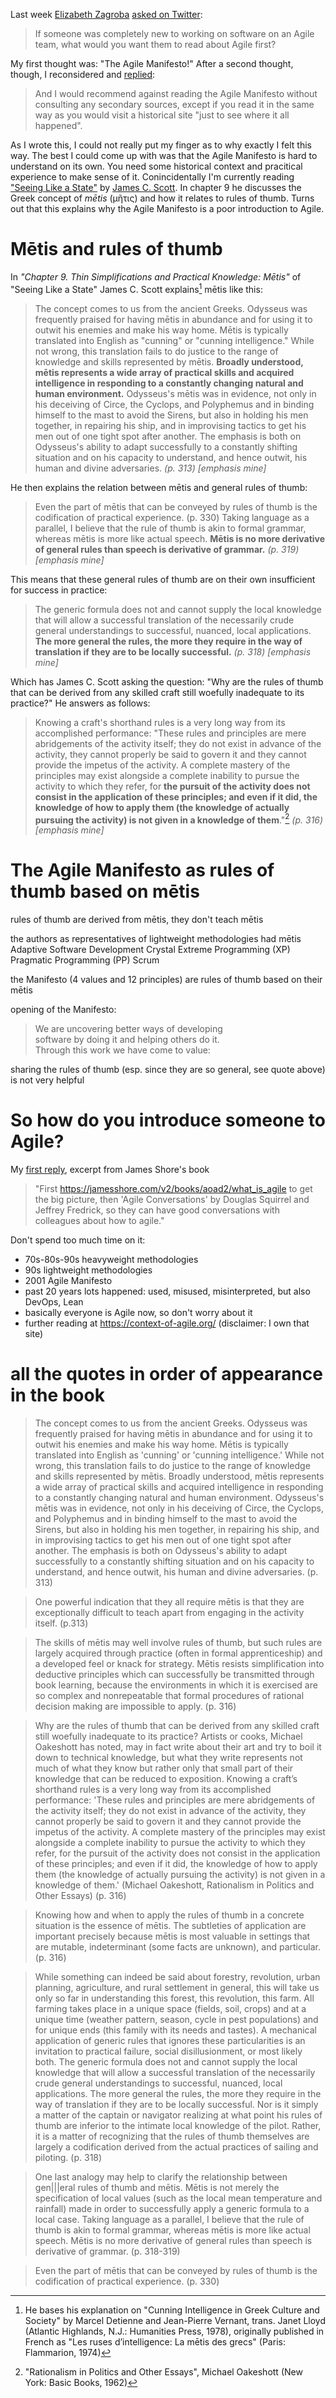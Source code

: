 <!--
.. title: The Agile Manifesto is a poor introduction to Agile
.. slug: the-agile-manifesto-is-a-poor-introduction-to-agile
.. date: 2022-08-12 09:37:25 UTC+02:00
.. tags: agile, agile manifesto, metis, teaching, skills
.. category: agile
.. link: 
.. description: 
.. type: text
-->

Last week [Elizabeth Zagroba](https://twitter.com/ezagroba) [asked on Twitter](https://twitter.com/ezagroba/status/1557608861690912772):

> If someone was completely new to working on software on an Agile team, what would you want them to read about Agile first?

My first thought was: "The Agile Manifesto!" After a second thought, though, I reconsidered and [replied](https://twitter.com/j19sch/status/1557650105930579968):

> And I would recommend against reading the Agile Manifesto without consulting any secondary sources, except if you read it in the same way as you would visit a historical site "just to see where it all happened".

As I wrote this, I could not really put my finger as to why exactly I felt this way. The best I could come up with was that the Agile Manifesto is hard to understand on its own. You need some historical context and pracitical experience to make sense of it. Conincidentally I'm currently reading ["Seeing Like a State"](https://en.wikipedia.org/wiki/Seeing_Like_a_State) by [James C. Scott](https://en.wikipedia.org/wiki/James_C._Scott). In chapter 9 he discusses the Greek concept of *mētis* (μῆτις) and how it relates to rules of thumb. Turns out that this explains why the Agile Manifesto is a poor introduction to Agile.

<!-- TEASER_END -->



# Mētis and rules of thumb

In *"Chapter 9. Thin Simplifications and Practical Knowledge: Mētis"* of "Seeing Like a State" James C. Scott explains[^1] mētis like this:

> The concept comes to us from the ancient Greeks. Odysseus was frequently praised for having mētis in abundance and for using it to outwit his enemies and make his way home. Mētis is typically translated into English as "cunning" or "cunning intelligence." While not wrong, this translation fails to do justice to the range of knowledge and skills represented by mētis. __Broadly understood, mētis represents a wide array of practical skills and acquired intelligence in responding to a constantly changing natural and human environment.__ Odysseus's mētis was in evidence, not only in his deceiving of Circe, the Cyclops, and Polyphemus and in binding himself to the mast to avoid the Sirens, but also in holding his men together, in repairing his ship, and in improvising tactics to get his men out of one tight spot after another. The emphasis is both on Odysseus's ability to adapt successfully to a constantly shifting situation and on his capacity to understand, and hence outwit, his human and divine adversaries. *(p. 313) [emphasis mine]*

[^1]: He bases his explanation on "Cunning Intelligence in Greek Culture and Society" by Marcel Detienne and Jean-Pierre Vernant, trans. Janet Lloyd (Atlantic Highlands, N.J.: Humanities Press, 1978), originally published in French as "Les ruses d’intelligence: La mētis des grecs" (Paris: Flammarion, 1974)

He then explains the relation between mētis and general rules of thumb:

> Even the part of mētis that can be conveyed by rules of thumb is the codification of practical experience. (p. 330) Taking language as a parallel, I believe that the rule of thumb is akin to formal grammar, whereas mētis is more like actual speech. __Mētis is no more derivative of general rules than speech is derivative of grammar.__ *(p. 319) [emphasis mine]*

This means that these general rules of thumb are on their own insufficient for success in practice:

> The generic formula does not and cannot supply the local knowledge that will allow a successful translation of the necessarily crude general understandings to successful, nuanced, local applications. __The more general the rules, the more they require in the way of translation if they are to be locally successful.__ *(p. 318) [emphasis mine]*

Which has James C. Scott asking the question: "Why are the rules of thumb that can be derived from any skilled craft still woefully inadequate to its practice?" He answers as follows:

> Knowing a craft's shorthand rules is a very long way from its accomplished performance: "These rules and principles are mere abridgements of the activity itself; they do not exist in advance of the activity, they cannot properly be said to govern it and they cannot provide the impetus of the activity. A complete mastery of the principles may exist alongside a complete inability to pursue the activity to which they refer, for __the pursuit of the activity does not consist in the application of these principles; and even if it did, the knowledge of how to apply them (the knowledge of actually pursuing the activity) is not given in a knowledge of them__."[^2] *(p. 316) [emphasis mine]*

[^2]: "Rationalism in Politics and Other Essays", Michael Oakeshott (New York: Basic Books, 1962)



# The Agile Manifesto as rules of thumb based on mētis




rules of thumb are derived from mētis, they don't teach mētis

the authors as representatives of lightweight methodologies had mētis
Adaptive Software Development
Crystal
Extreme Programming (XP)
Pragmatic Programming (PP)
Scrum


the Manifesto (4 values and 12 principles) are rules of thumb based on their mētis

opening of the Manifesto:
> We are uncovering better ways of developing  
software by doing it and helping others do it.  
Through this work we have come to value:

sharing the rules of thumb (esp. since they are so general, see quote above) is not very helpful



# So how do you introduce someone to Agile?
My [first reply](https://twitter.com/j19sch/status/1557618194927476736), excerpt from James Shore's book

> "First https://jamesshore.com/v2/books/aoad2/what_is_agile to get the big picture, then 'Agile Conversations' by Douglas Squirrel and Jeffrey Fredrick, so they can have good conversations with colleagues about how to agile."

Don't spend too much time on it:

- 70s-80s-90s heavyweight methodologies
- 90s lightweight methodologies
- 2001 Agile Manifesto
- past 20 years lots happened: used, misused, misinterpreted, but also DevOps, Lean
- basically everyone is Agile now, so don't worry about it
- further reading at https://context-of-agile.org/ (disclaimer: I own that site)



# all the quotes in order of appearance in the book
> The concept comes to us from the ancient Greeks. Odysseus was frequently praised for having mētis in abundance and for using it to outwit his enemies and make his way home. Mētis is typically translated into English as 'cunning' or 'cunning intelligence.' While not wrong, this translation fails to do justice to the range of knowledge and skills represented by mētis. Broadly understood, mētis represents a wide array of practical skills and acquired intelligence in responding to a constantly changing natural and human environment. Odysseus's mētis was in evidence, not only in his deceiving of Circe, the Cyclops, and Polyphemus and in binding himself to the mast to avoid the Sirens, but also in holding his men together, in repairing his ship, and in improvising tactics to get his men out of one tight spot after another. The emphasis is both on Odysseus's ability to adapt successfully to a constantly shifting situation and on his capacity to understand, and hence outwit, his human and divine adversaries. (p. 313)

> One powerful indication that they all require mētis is that they are exceptionally difficult to teach apart from engaging in the activity itself. (p.313)

> The skills of mētis may well involve rules of thumb, but such rules are largely acquired through practice (often in formal apprenticeship) and a developed feel or knack for strategy. Mētis resists simplification into deductive principles which can successfully be transmitted through book learning, because the environments in which it is exercised are so complex and nonrepeatable that formal procedures of rational decision making are impossible to apply. (p. 316)

> Why are the rules of thumb that can be derived from any skilled craft still woefully inadequate to its practice? Artists or cooks, Michael Oakeshott has noted, may in fact write about their art and try to boil it down to technical knowledge, but what they write represents not much of what they know but rather only that small part of their knowledge that can be reduced to exposition. Knowing a craft’s shorthand rules is a very long way from its accomplished performance: 'These rules and principles are mere abridgements of the activity itself; they do not exist in advance of the activity, they cannot properly be said to govern it and they cannot provide the impetus of the activity. A complete mastery of the principles may exist alongside a complete inability to pursue the activity to which they refer, for the pursuit of the activity does not consist in the application of these principles; and even if it did, the knowledge of how to apply them (the knowledge of actually pursuing the activity) is not given in a knowledge of them.' (Michael Oakeshott, Rationalism in Politics and Other Essays) (p. 316)

> Knowing how and when to apply the rules of thumb in a concrete situation is the essence of mētis. The subtleties of application are important precisely because mētis is most valuable in settings that are mutable, indeterminant (some facts are unknown), and particular. (p. 316)

> While something can indeed be said about forestry, revolution, urban planning, agriculture, and rural settlement in general, this will take us only so far in understanding this forest, this revolution, this farm. All farming takes place in a unique space (fields, soil, crops) and at a unique time (weather pattern, season, cycle in pest populations) and for unique ends (this family with its needs and tastes). A mechanical application of generic rules that ignores these particularities is an invitation to practical failure, social disillusionment, or most likely both. The generic formula does not and cannot supply the local knowledge that will allow a successful translation of the necessarily crude general understandings to successful, nuanced, local applications. The more general the rules, the more they require in the way of translation if they are to be locally successful. Nor is it simply a matter of the captain or navigator realizing at what point his rules of thumb are inferior to the intimate local knowledge of the pilot. Rather, it is a matter of recognizing that the rules of thumb themselves are largely a codification derived from the actual practices of sailing and piloting. (p. 318)

> One last analogy may help to clarify the relationship between gen|||eral rules of thumb and mētis. Mētis is not merely the specification of local values (such as the local mean temperature and rainfall) made in order to successfully apply a generic formula to a local case. Taking language as a parallel, I believe that the rule of thumb is akin to formal grammar, whereas mētis is more like actual speech. Mētis is no more derivative of general rules than speech is derivative of grammar. (p. 318-319)

> Even the part of mētis that can be conveyed by rules of thumb is the codification of practical experience. (p. 330)

